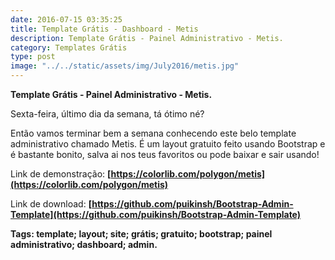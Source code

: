 ```yaml
---
date: 2016-07-15 03:35:25
title: Template Grátis - Dashboard - Metis
description: Template Grátis - Painel Administrativo - Metis.
category: Templates Grátis
type: post
image: "../../static/assets/img/July2016/metis.jpg"
---
```


**Template Grátis - Painel Administrativo - Metis.**

Sexta-feira, último dia da semana, tá ótimo né?

Então vamos terminar bem a semana conhecendo este belo template administrativo chamado Metis. É um layout gratuito feito usando Bootstrap e é bastante bonito, salva ai nos teus favoritos ou pode baixar e sair usando!

Link de demonstração: **[https://colorlib.com/polygon/metis](https://colorlib.com/polygon/metis)**

Link de download: **[https://github.com/puikinsh/Bootstrap-Admin-Template](https://github.com/puikinsh/Bootstrap-Admin-Template)**

**Tags: template; layout; site; grátis; gratuito; bootstrap; painel administrativo; dashboard; admin.**

